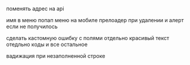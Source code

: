 поменять адрес на api

имя в меню
попап меню на мобиле
прелоадер при удалении и алерт если не получилось

сделать кастомную ошибку с полями
отдельно красивый текст
отедльно коды и все остальное


вадижация при незаполненной строке
